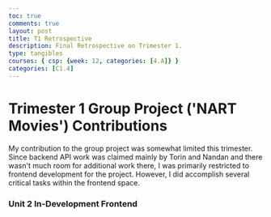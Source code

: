 ```yaml
---
toc: true
comments: true
layout: post
title: T1 Retrospective
description: Final Retrospective on Trimester 1.
type: tangibles
courses: { csp: {week: 12, categories: [4.A]} }
categories: [C1.4]
---
```


# Trimester 1 Group Project ('NART Movies') Contributions

<p>My contribution to the group project was somewhat limited this trimester. Since backend API work was claimed mainly by Torin and Nandan and there wasn't much room for additional work there, I was primarily restricted to frontend development for the project. However, I did accomplish several critical tasks within the frontend space.</p>

### Unit 2 In-Development Frontend 